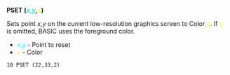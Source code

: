 **PSET (<span style="color:#00FFFF;">*x*,*y*</span>,<span style="color:#FFFF00;">*c*</span>)**

Sets point *x,y* on the current low-resolution graphics screen to Color <span style="color:#FFFF00;">*c*</span>.  If <span style="color:#FFFF00;">*c*</span> is omitted, BASIC uses the foreground color.

- <span style="color:#00FFFF;">x,y</span> - Point to reset
- <span style="color:#FFFF00;">c</span> - Color

```ecb2
10 PSET (22,33,2)
```
